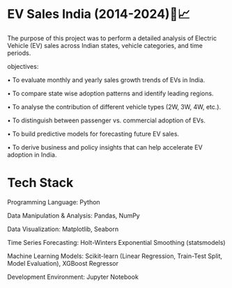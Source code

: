 # EV Sales India (2014-2024)🛵📈

The purpose of this project was to perform a detailed analysis of Electric Vehicle (EV) sales across Indian states, vehicle categories, and time periods.

objectives:

•	To evaluate monthly and yearly sales growth trends of EVs in India.

•	To compare state wise adoption patterns and identify leading regions.

•	To analyse the contribution of different vehicle types (2W, 3W, 4W, etc.).

•	To distinguish between passenger vs. commercial adoption of EVs.

•	To build predictive models for forecasting future EV sales.

•	To derive business and policy insights that can help accelerate EV adoption in India.

# Tech Stack

Programming Language: Python

Data Manipulation & Analysis: Pandas, NumPy

Data Visualization: Matplotlib, Seaborn

Time Series Forecasting: Holt-Winters Exponential Smoothing (statsmodels)

Machine Learning Models: Scikit-learn (Linear Regression, Train-Test Split, Model Evaluation), XGBoost Regressor

Development Environment: Jupyter Notebook
